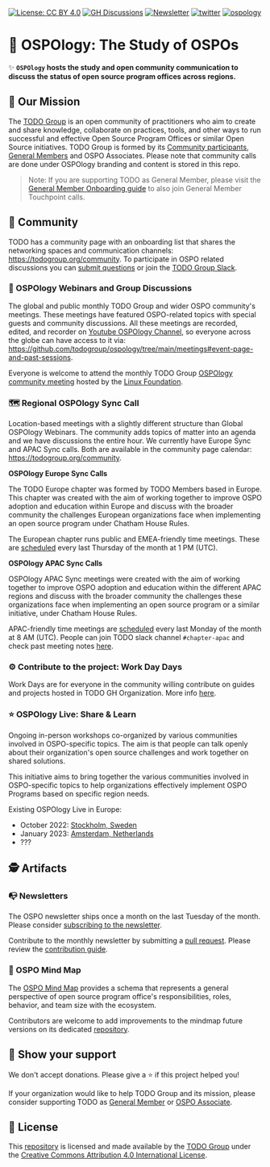 [![License: CC BY 4.0](https://img.shields.io/badge/License-CC_BY_4.0-lightgrey.svg)](https://creativecommons.org/licenses/by/4.0/)
[![GH Discussions](https://img.shields.io/badge/OSPO-Discussions-green)](https://github.com/todogroup/ospology/discussions)
[![Newsletter](https://img.shields.io/badge/OSPO-Newsletter-%2300FFFF)](https://www.getrevue.co/profile/osponews)
[![twitter](https://img.shields.io/twitter/follow/todogroup?style=social)](https://twitter.com/todogroup)
[![ospology](https://img.shields.io/youtube/channel/subscribers/UCi-ELHAwzoYZvAs4FH-ShaA?style=social)](https://www.youtube.com/channel/UCi-ELHAwzoYZvAs4FH-ShaA)

# 📖 OSPOlogy: The Study of OSPOs

✨ **`OSPOlogy` hosts the study and open community communication to discuss the status of open source program offices across regions.**

## 🚀 Our Mission

The [TODO Group](https://todogroup.org) is an open community of practitioners who aim to create and share knowledge, collaborate on practices, tools, and other ways to run successful and effective Open Source Program Offices or similar Open Source initiatives. TODO Group is formed by its [Community participants](https://todogroup.org/community), [General Members](https://todogroup.org/members) and OSPO Associates. Please note that community calls are done under OSPOlogy branding and content is stored in this repo.

> Note: If you are supporting TODO as General Member, please visit the [General Member Onboarding guide](https://github.com/todogroup/governance/blob/main/onboarding/general-member.md#general-member-onboarding) to also join General Member Touchpoint calls.

## 🦺 Community

TODO has a community page with an onboarding list that shares the networking spaces and communication channels: https://todogroup.org/community. To participate in OSPO related discussions you can [submit questions](https://github.com/todogruop/ospology/discussions) or join the [TODO Group Slack](https://join.slack.com/t/thetodogroup/shared_invite/zt-169ok18cz-Pi6tpVHTeW9254d1FpkLew). 

### 🔭 OSPOlogy Webinars and Group Discussions

The global and public monthly TODO Group and wider OSPO community's meetings. These meetings have featured OSPO-related topics with special guests and community discussions. All these meetings are recorded, edited, and recorder on [Youtube OSPOlogy Channel](https://www.youtube.com/channel/UCi-ELHAwzoYZvAs4FH-ShaA), so everyone across the globe can have access to it via: https://github.com/todogroup/ospology/tree/main/meetings#event-page-and-past-sessions.

Everyone is welcome to attend the monthly TODO Group [OSPOlogy community meeting](https://community.linuxfoundation.org/todo-group/) hosted by the [Linux Foundation](https://linuxfoundation.org).

### 🗺 Regional OSPOlogy Sync Call

Location-based meetings with a slightly different structure than Global OSPOlogy Webinars. The community adds topics of matter into an agenda and we have discussions the entire hour. We currently have Europe Sync and APAC Sync calls. Both are available in the community page calendar: https://todogroup.org/community.

**OSPOlogy Europe Sync Calls**

The TODO Europe chapter was formed by TODO Members based in Europe. This chapter was created with the aim of working together to improve OSPO adoption and education within Europe and discuss with the broader community the challenges European organizations face when implementing an open source program under Chatham House Rules.

The European chapter runs public and EMEA-friendly time meetings. These are [scheduled](https://community.linuxfoundation.org/todo-group-europe/) every last Thursday of the month at 1 PM (UTC).

**OSPOlogy APAC Sync Calls**

OSPOlogy APAC Sync meetings were created with the aim of working together to improve OSPO adoption and education within the different APAC regions and discuss with the broader community the challenges these organizations face when implementing an open source program or a similar initiative, under Chatham House Rules.

APAC-friendly time meetings are [scheduled](ttps://todogroup.org/community/) every last Monday of the month at 8 AM (UTC). People can join TODO slack channel `#chapter-apac` and check past meeting notes [here](https://github.com/todogroup/ospology/tree/main/meetings/Sync%20Chapters/APAC-notes).

### ⚙️ Contribute to the project: Work Day Days

Work Days are for everyone in the community willing contribute on guides and projects hosted in TODO GH Organization. More info [here](https://github.com/todogroup/work-day-activities).

### ⭐️ OSPOlogy Live: Share & Learn

Ongoing in-person workshops co-organized by various communities involved in OSPO-specific topics. The aim is that people can talk openly about their organization's open source challenges and work together on shared solutions. 

This initiative aims to bring together the various communities involved in OSPO-specific topics to help organizations effectively implement OSPO Programs based on specific region needs.

Existing OSPOlogy Live in Europe:

* October 2022: [Stockholm, Sweden](https://community.linuxfoundation.org/events/details/lfhq-todo-group-europe-presents-ospologylive-workshop-sweden/)
* January 2023: [Amsterdam, Netherlands](https://community.linuxfoundation.org/events/details/lfhq-ospo-european-chapter-presents-ospologylive-share-learn-netherlands/)
* ???

## 🕵️ Artifacts

### 📭 Newsletters

The OSPO newsletter ships once a month on the last Tuesday of the month. Please consider [subscribing to the newsletter](https://www.getrevue.co/profile/osponews).

Contribute to the monthly newsletter by submitting a [pull request](https://github.com/todogroup/ospology/compare). Please review the [contribution guide](https://github.com/todogroup/ospology/tree/main/newsletter#how-to-contribute-to-osponews).

### 🧭 OSPO Mind Map

The [OSPO Mind Map](https://ospomindmap.todogroup.org/) provides a schema that represents
a general perspective of open source program office's responsibilities, roles, behavior, and team size with the ecosystem.

Contributors are welcome to add improvements to the mindmap future versions on its dedicated [repository](https://github.com/todogroup/ospology/tree/main/ospo-mindmap).

## 💫 Show your support

We don't accept donations. Please give a ⭐️ if this project helped you!

If your organization would like to help TODO Group and its mission, please consider supporting TODO as [General Member](https://todogroup.org/join/) or [OSPO Associate](https://github.com/todogroup/governance/blob/main/OSPO-Associate-Program.md).

## 📝 License

This [repository](https://github.com/todogroup/ospology) is licensed and made available by the [TODO Group](https://todogroup.org) under the [Creative Commons Attribution 4.0 International License](./LICENSE).
